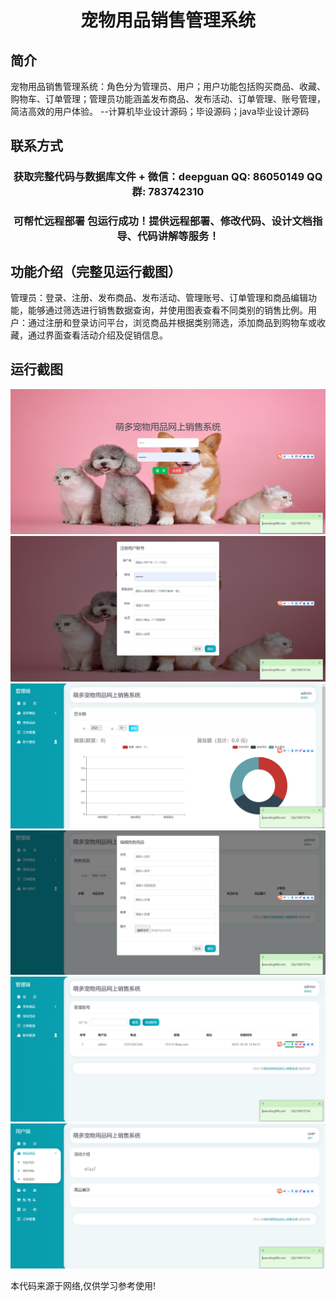 <p><h1 align="center">宠物用品销售管理系统</h1></p>

## 简介
宠物用品销售管理系统：角色分为管理员、用户；用户功能包括购买商品、收藏、购物车、订单管理；管理员功能涵盖发布商品、发布活动、订单管理、账号管理，简洁高效的用户体验。    --计算机毕业设计源码；毕设源码；java毕业设计源码


## 联系方式
<p><h3 align="center">获取完整代码与数据库文件 + 微信：deepguan QQ: 86050149 QQ群: 783742310</h3></p>
<p><h3 align="center">可帮忙远程部署 包运行成功！提供远程部署、修改代码、设计文档指导、代码讲解等服务！</h3></p>

## 功能介绍（完整见运行截图）
管理员：登录、注册、发布商品、发布活动、管理账号、订单管理和商品编辑功能，能够通过筛选进行销售数据查询，并使用图表查看不同类别的销售比例。用户：通过注册和登录访问平台，浏览商品并根据类别筛选，添加商品到购物车或收藏，通过界面查看活动介绍及促销信息。


## 运行截图
![](imgs/588112-20231025131822127-1701416753.png)
![](imgs/588112-20231025131827520-1439084843.png)
![](imgs/588112-20231025131840067-391765390.png)
![](imgs/588112-20231025131844700-697528339.png)
![](imgs/588112-20231025131849031-535926647.png)
![](imgs/588112-20231025131853995-1160315224.png)

<p>本代码来源于网络,仅供学习参考使用!</p>
